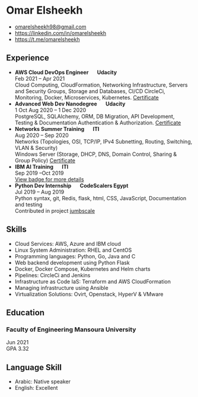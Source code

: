 # Omar Elsheekh
- omarelsheekh98@gmail.com
- https://linkedin.com/in/omarelsheekh
- https://t.me/omarelsheekh

## Experience  
- **AWS Cloud DevOps Engineer	&nbsp;&nbsp;&nbsp;&nbsp;&nbsp;&nbsp;Udacity**    
Feb 2021 – Apr 2021  
Cloud Computing, CloudFormation, Networking Infrastructure, Servers and Security Groups, Storage and Databases, CI/CD CircleCi, Monitoring, Docker, Microservices, Kubernetes.  [Certificate](https://confirm.udacity.com/T9HU72ZR)
- **Advanced Web Dev Nanodegree	&nbsp;&nbsp;&nbsp;&nbsp;&nbsp;&nbsp;Udacity**  
1 Oct Aug 2020 – 1 Dec 2020  
PostgreSQL, SQLAlchemy, ORM, DB Migration, API Development, Testing & Documentation Authentication & Authorization. [Certificate](https://confirm.udacity.com/D4ZW4LHP)
- **Networks Summer Training		&nbsp;&nbsp;&nbsp;&nbsp;&nbsp;&nbsp;ITI**  
Aug 2020 – Sep 2020   
Networks (Topologies, OSI, TCP/IP, IPv4 Subnetting, Routing, Switching, VLAN & Security)   
Windows Server (Storage, DHCP, DNS, Domain Control, Sharing & Group Policy)  [Certificate](https://drive.google.com/file/d/1eUzR22rSX-Qnfki2DCwV8pmuc34itiWq/view?usp=sharing)
- **IBM AI Training				&nbsp;&nbsp;&nbsp;&nbsp;&nbsp;&nbsp;ITI**  
Sep 2019 –Oct 2019  
[View badge for more details](https://www.youracclaim.com/badges/13b5c1e6-9505-41d6-aa0f-b30bdbc5e573/)  
- **Python Dev Internship		&nbsp;&nbsp;&nbsp;&nbsp;&nbsp;&nbsp;CodeScalers Egypt**  
Jul 2019 – Aug 2019  
Python syntax, git, Redis, flask, html, CSS, JavaScript, Documentation and testing  
Contributed in project [jumbscale](https://github.com/threefoldtech/js-ng)

## Skills
- Cloud Services: AWS, Azure and IBM cloud
-	Linux System Administration: RHEL and CentOS
-	Programming languages: Python, Go, Java and C
-	Web backend development using Python Flask
-	Docker, Docker Compose, Kubernetes and Helm charts
-	Pipelines: CircleCi and Jenkins
-	Infrastructure as Code IaS: Terraform and AWS CloudFormation
-	 Managing infrastructure using Ansible
-	Virtualization Solutions: Ovirt, Openstack, HyperV & VMware

## Education
### Faculty of Engineering Mansoura University
Jun 2021  
GPA 3.32
## Language Skill
- Arabic: Native speaker
-	English: Excellent	
